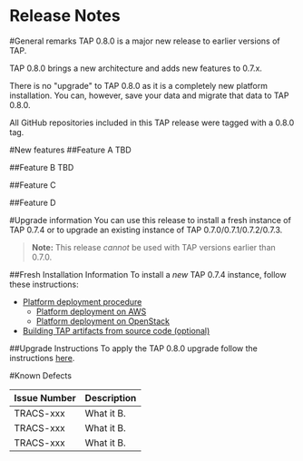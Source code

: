 # Release Notes
#General remarks
TAP 0.8.0 is a major new release to earlier versions of TAP.


TAP 0.8.0 brings a new architecture and adds new features to 0.7.x.


There is no "upgrade" to TAP 0.8.0 as it is a completely new platform installation. You can, however, save your data and migrate that data to TAP 0.8.0.


All GitHub repositories included in this TAP release were tagged with a 0.8.0 tag.




#New features
##Feature A
TBD




##Feature B
TBD




##Feature C




##Feature D





#Upgrade information
You can use this release to install a fresh instance of TAP 0.7.4 or to upgrade an existing instance of TAP 0.7.0/0.7.1/0.7.2/0.7.3. 


>**Note:** This release *cannot* be used with TAP versions earlier than 0.7.0.


##Fresh Installation Information
To install a *new* TAP 0.7.4 instance, follow these instructions:
- [Platform deployment procedure](https://github.com/trustedanalytics/platform-wiki-0.7/wiki/0.7-Platform-Deployment-Procedure)
     - [Platform deployment on AWS](https://github.com/trustedanalytics/platform-wiki-0.7/wiki/0.7-AWS-Platform-Deployment)
     - [Platform deployment on OpenStack](https://github.com/trustedanalytics/platform-wiki-0.7/wiki/0.7-Openstack-Platform-Deployment)
- [Building TAP artifacts from source code (optional)](https://github.com/trustedanalytics/platform-wiki-0.7/wiki/Building-TAP-from-sources)


##Upgrade Instructions
To apply the TAP 0.8.0 upgrade follow the instructions [here](https://github.com/trustedanalytics/platform-wiki-0.7/wiki/0.7.4-upgrade-procedure).





#Known Defects


| Issue Number | Description |
| ------------ | ----------- |
| TRACS-xxx | What it B. |
| TRACS-xxx | What it B. |
| TRACS-xxx | What it B. |


